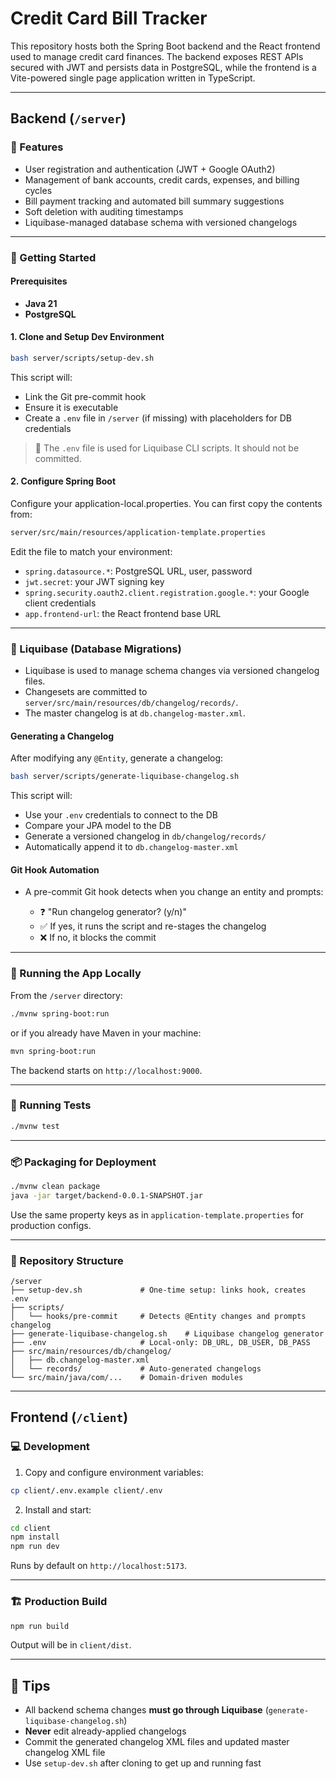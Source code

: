 # Credit Card Bill Tracker

This repository hosts both the Spring Boot backend and the React frontend used to manage credit card finances. The backend exposes REST APIs secured with JWT and persists data in PostgreSQL, while the frontend is a Vite-powered single page application written in TypeScript.

---

## Backend (`/server`)

### 🔧 Features

- User registration and authentication (JWT + Google OAuth2)
- Management of bank accounts, credit cards, expenses, and billing cycles
- Bill payment tracking and automated bill summary suggestions
- Soft deletion with auditing timestamps
- Liquibase-managed database schema with versioned changelogs

---

### 🚀 Getting Started

#### Prerequisites

- **Java 21**
- **PostgreSQL**

#### 1. Clone and Setup Dev Environment

```bash
bash server/scripts/setup-dev.sh
```

This script will:

- Link the Git pre-commit hook
- Ensure it is executable
- Create a `.env` file in `/server` (if missing) with placeholders for DB credentials

> 📂 The `.env` file is used for Liquibase CLI scripts. It should not be committed.

#### 2. Configure Spring Boot

Configure your application-local.properties. You can first copy the contents from:

```bash
server/src/main/resources/application-template.properties
```

Edit the file to match your environment:

- `spring.datasource.*`: PostgreSQL URL, user, password
- `jwt.secret`: your JWT signing key
- `spring.security.oauth2.client.registration.google.*`: your Google client credentials
- `app.frontend-url`: the React frontend base URL

---

### 🧬 Liquibase (Database Migrations)

- Liquibase is used to manage schema changes via versioned changelog files.
- Changesets are committed to `server/src/main/resources/db/changelog/records/`.
- The master changelog is at `db.changelog-master.xml`.

#### Generating a Changelog

After modifying any `@Entity`, generate a changelog:

```bash
bash server/scripts/generate-liquibase-changelog.sh
```

This script will:

- Use your `.env` credentials to connect to the DB
- Compare your JPA model to the DB
- Generate a versioned changelog in `db/changelog/records/`
- Automatically append it to `db.changelog-master.xml`

#### Git Hook Automation

- A pre-commit Git hook detects when you change an entity and prompts:

  - ❓ "Run changelog generator? (y/n)"
  - ✅ If yes, it runs the script and re-stages the changelog
  - ❌ If no, it blocks the commit

---

### 🔧 Running the App Locally

From the `/server` directory:

```bash
./mvnw spring-boot:run
```

or if you already have Maven in your machine:

```bash
mvn spring-boot:run
```

The backend starts on `http://localhost:9000`.

---

### 🧪 Running Tests

```bash
./mvnw test
```

---

### 📦 Packaging for Deployment

```bash
./mvnw clean package
java -jar target/backend-0.0.1-SNAPSHOT.jar
```

Use the same property keys as in `application-template.properties` for production configs.

---

### 📁 Repository Structure

```
/server
├── setup-dev.sh             # One-time setup: links hook, creates .env
├── scripts/
│   └── hooks/pre-commit     # Detects @Entity changes and prompts changelog
├── generate-liquibase-changelog.sh    # Liquibase changelog generator
├── .env                     # Local-only: DB_URL, DB_USER, DB_PASS
├── src/main/resources/db/changelog/
│   ├── db.changelog-master.xml
│   └── records/             # Auto-generated changelogs
└── src/main/java/com/...    # Domain-driven modules
```

---

## Frontend (`/client`)

### 💻 Development

1. Copy and configure environment variables:

```bash
cp client/.env.example client/.env
```

2. Install and start:

```bash
cd client
npm install
npm run dev
```

Runs by default on `http://localhost:5173`.

---

### 🏗️ Production Build

```bash
npm run build
```

Output will be in `client/dist`.

---

## 🧠 Tips

- All backend schema changes **must go through Liquibase** (`generate-liquibase-changelog.sh`)
- **Never** edit already-applied changelogs
- Commit the generated changelog XML files and updated master changelog XML file
- Use `setup-dev.sh` after cloning to get up and running fast
